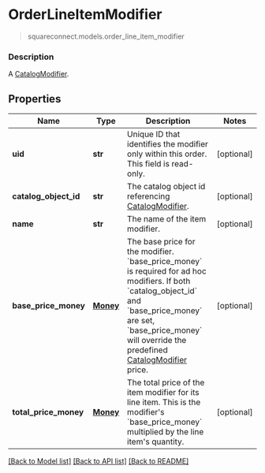 # OrderLineItemModifier
> squareconnect.models.order_line_item_modifier

### Description

A [CatalogModifier](#type-catalogmodifier).

## Properties
Name | Type | Description | Notes
------------ | ------------- | ------------- | -------------
**uid** | **str** | Unique ID that identifies the modifier only within this order.  This field is read-only. | [optional] 
**catalog_object_id** | **str** | The catalog object id referencing [CatalogModifier](#type-catalogmodifier). | [optional] 
**name** | **str** | The name of the item modifier. | [optional] 
**base_price_money** | [**Money**](Money.md) | The base price for the modifier.  &#x60;base_price_money&#x60; is required for ad hoc modifiers. If both &#x60;catalog_object_id&#x60; and &#x60;base_price_money&#x60; are set, &#x60;base_price_money&#x60; will override the predefined [CatalogModifier](#type-catalogmodifier) price. | [optional] 
**total_price_money** | [**Money**](Money.md) | The total price of the item modifier for its line item. This is the modifier&#39;s &#x60;base_price_money&#x60; multiplied by the line item&#39;s quantity. | [optional] 

[[Back to Model list]](../README.md#documentation-for-models) [[Back to API list]](../README.md#documentation-for-api-endpoints) [[Back to README]](../README.md)


